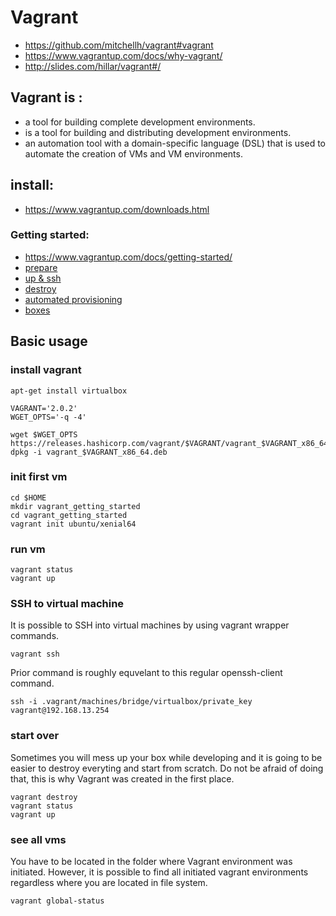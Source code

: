 # Vagrant

* https://github.com/mitchellh/vagrant#vagrant
* https://www.vagrantup.com/docs/why-vagrant/
* http://slides.com/hillar/vagrant#/

## Vagrant is :
* a tool for building complete development environments.
* is a tool for building and distributing development environments.
* an automation tool with a domain-specific language (DSL) that is used to automate the creation of VMs and VM environments.

## install:

* https://www.vagrantup.com/downloads.html

### Getting started:

* https://www.vagrantup.com/docs/getting-started/
* [prepare](https://www.vagrantup.com/docs/getting-started/project_setup.html)
* [up & ssh](https://www.vagrantup.com/docs/getting-started/up.html)
* [destroy](https://www.vagrantup.com/docs/getting-started/teardown.html)
* [automated provisioning](https://www.vagrantup.com/docs/getting-started/provisioning.html)
* [boxes](https://www.vagrantup.com/docs/getting-started/boxes.html)

## Basic usage

### install vagrant

```
apt-get install virtualbox

VAGRANT='2.0.2'
WGET_OPTS='-q -4'

wget $WGET_OPTS https://releases.hashicorp.com/vagrant/$VAGRANT/vagrant_$VAGRANT_x86_64.deb 
dpkg -i vagrant_$VAGRANT_x86_64.deb
```

### init first vm
```
cd $HOME
mkdir vagrant_getting_started
cd vagrant_getting_started
vagrant init ubuntu/xenial64
```

### run vm
```
vagrant status
vagrant up
```

### SSH to virtual machine

It is possible to SSH into virtual machines by using vagrant wrapper commands.

```
vagrant ssh
```

Prior command is roughly equvelant to this regular openssh-client command.
```
ssh -i .vagrant/machines/bridge/virtualbox/private_key vagrant@192.168.13.254
```

### start over

Sometimes you will mess up your box while developing and it is going to be easier to destroy everyting and start from scratch. Do not be afraid of doing that, this is why Vagrant was created in the first place.

```
vagrant destroy
vagrant status
vagrant up
```

### see all vms

You have to be located in the folder where Vagrant environment was initiated. However, it is possible to find all initiated vagrant environments regardless where you are located in file system.

```
vagrant global-status
```

